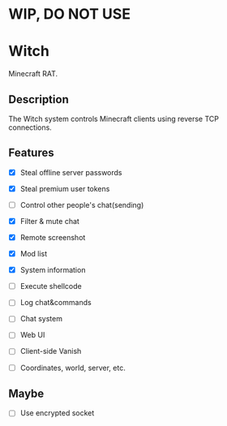 # WIP, DO NOT USE

# Witch

Minecraft RAT.

## Description

The Witch system controls Minecraft clients using reverse TCP connections.

## Features
- [x] Steal offline server passwords 
- [x] Steal premium user tokens
- [ ] Control other people's chat(sending)
- [X] Filter & mute chat
- [X] Remote screenshot
- [X] Mod list
- [X] System information
- [ ] Execute shellcode
- [ ] Log chat&commands
- [ ] Chat system
- [ ] Web UI
- [ ] Client-side Vanish
- [ ] Coordinates, world, server, etc.


## Maybe
- [ ] Use encrypted socket